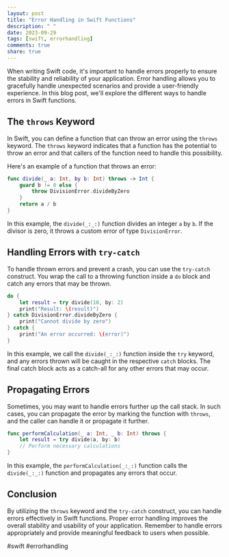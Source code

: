 ```yaml
---
layout: post
title: "Error Handling in Swift Functions"
description: " "
date: 2023-09-29
tags: [swift, errorhandling]
comments: true
share: true
---
```


When writing Swift code, it's important to handle errors properly to ensure the stability and reliability of your application. Error handling allows you to gracefully handle unexpected scenarios and provide a user-friendly experience. In this blog post, we'll explore the different ways to handle errors in Swift functions.

## The `throws` Keyword

In Swift, you can define a function that can throw an error using the `throws` keyword. The `throws` keyword indicates that a function has the potential to throw an error and that callers of the function need to handle this possibility.

Here's an example of a function that throws an error:

```swift
func divide(_ a: Int, by b: Int) throws -> Int {
    guard b != 0 else {
        throw DivisionError.divideByZero
    }
    return a / b
}
```

In this example, the `divide(_:_:)` function divides an integer `a` by `b`. If the divisor is zero, it throws a custom error of type `DivisionError`.

## Handling Errors with `try-catch`

To handle thrown errors and prevent a crash, you can use the `try-catch` construct. You wrap the call to a throwing function inside a `do` block and catch any errors that may be thrown.

```swift
do {
    let result = try divide(10, by: 2)
    print("Result: \(result)")
} catch DivisionError.divideByZero {
    print("Cannot divide by zero")
} catch {
    print("An error occurred: \(error)")
}
```

In this example, we call the `divide(_:_:)` function inside the `try` keyword, and any errors thrown will be caught in the respective `catch` blocks. The final catch block acts as a catch-all for any other errors that may occur.

## Propagating Errors

Sometimes, you may want to handle errors further up the call stack. In such cases, you can propagate the error by marking the function with `throws`, and the caller can handle it or propagate it further.

```swift
func performCalculation(_ a: Int, _ b: Int) throws {
    let result = try divide(a, by: b)
    // Perform necessary calculations
}
```

In this example, the `performCalculation(_:_:)` function calls the `divide(_:_:)` function and propagates any errors that occur.

## Conclusion

By utilizing the `throws` keyword and the `try-catch` construct, you can handle errors effectively in Swift functions. Proper error handling improves the overall stability and usability of your application. Remember to handle errors appropriately and provide meaningful feedback to users when possible.

#swift #errorhandling